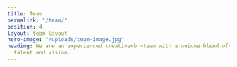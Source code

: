 ```yaml
---
title: Team
permalink: "/team/"
position: 4
layout: team-layout
hero-image: "/uploads/team-image.jpg"
heading: We are an experienced creative<br>team with a unique blend of<br>passion,
  talent and vision.
---
```


